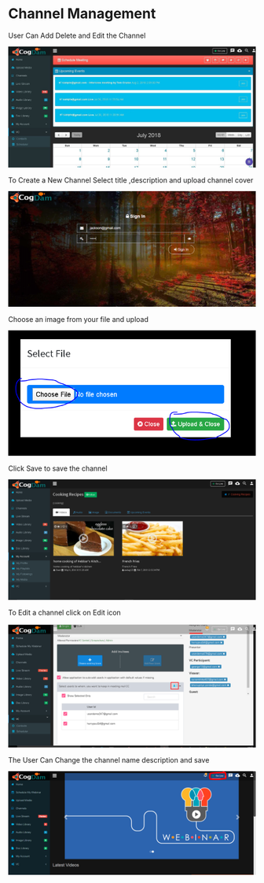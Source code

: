 # Channel Management

User Can Add Delete and Edit the Channel

![](../.gitbook/assets/image%20%28120%29.png)

To Create a New Channel Select title ,description and upload channel cover

![](../.gitbook/assets/image%20%28128%29.png)

Choose an image from your file and upload

![](../.gitbook/assets/image%20%28205%29.png)

Click Save to save the channel

![](../.gitbook/assets/image%20%2828%29.png)

To Edit a channel click on Edit icon

![](../.gitbook/assets/image%20%28170%29.png)

The User Can Change the channel name description and save

![](../.gitbook/assets/image%20%2839%29.png)

